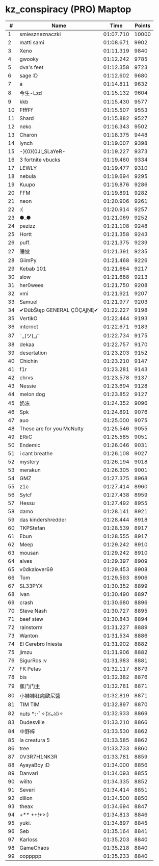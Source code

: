 # kz_conspiracy (PRO) Maptop

|  # | Name | Time | Points |
|-------------- | -------------- | -------------- | -------------- | 
| 1 | smieszneznaczki | 01:07.710 | 10000 | 
| 2 | matti sami | 01:08.671 | 9902 | 
| 3 | Xeno | 01:11.319 | 9840 | 
| 4 | gwooky | 01:12.242 | 9785 | 
| 5 | dva's feet | 01:12.358 | 9723 | 
| 6 | sage :D | 01:12.602 | 9680 | 
| 7 | a | 01:14.811 | 9632 | 
| 8 | 今生-Lzd | 01:15.132 | 9604 | 
| 9 | kkb | 01:15.430 | 9577 | 
| 10 | FfffFf | 01:15.507 | 9553 | 
| 11 | Shard | 01:15.882 | 9527 | 
| 12 | neko | 01:16.343 | 9502 | 
| 13 | Charon | 01:18.375 | 9448 | 
| 14 | lynch | 01:19.007 | 9398 | 
| 15 | -}{0}{0JI_SLaYeR- | 01:19.227 | 9373 | 
| 16 | 3 fortnite vbucks | 01:19.460 | 9334 | 
| 17 | LEWLY | 01:19.477 | 9310 | 
| 18 | nebula | 01:19.694 | 9295 | 
| 19 | Kuupo | 01:19.876 | 9286 | 
| 20 | FFM | 01:19.891 | 9282 | 
| 21 | neon | 01:20.906 | 9261 | 
| 22 | :( | 01:20.914 | 9257 | 
| 23 | ●_● | 01:21.069 | 9252 | 
| 24 | pezizz | 01:21.108 | 9248 | 
| 25 | Hortt | 01:21.358 | 9243 | 
| 26 | puff. | 01:21.375 | 9239 | 
| 27 | 睡觉 | 01:21.391 | 9235 | 
| 28 | GiimPy | 01:21.468 | 9226 | 
| 29 | Kebab 101 | 01:21.664 | 9217 | 
| 30 | slow | 01:21.688 | 9213 | 
| 31 | her0wees | 01:21.750 | 9208 | 
| 32 | vmi | 01:21.921 | 9207 | 
| 33 | Samuel | 01:21.977 | 9203 | 
| 34 | ✔ĐûbŠŧęp GENERAL ÇŌÇĄĮŅĘ✔ | 01:22.227 | 9198 | 
| 35 | VertikO | 01:22.444 | 9193 | 
| 36 | internet | 01:22.671 | 9183 | 
| 37 | ¯\_(ツ)_/¯ | 01:22.734 | 9175 | 
| 38 | dekaa | 01:22.757 | 9170 | 
| 39 | desertation | 01:23.203 | 9152 | 
| 40 | Chichin | 01:23.210 | 9147 | 
| 41 | f1r | 01:23.281 | 9143 | 
| 42 | chrvs | 01:23.578 | 9137 | 
| 43 | Nessie | 01:23.694 | 9128 | 
| 44 | melon dog | 01:23.852 | 9127 | 
| 45 | 奶冻 | 01:24.352 | 9096 | 
| 46 | Spk | 01:24.891 | 9076 | 
| 47 | auo | 01:25.000 | 9075 | 
| 48 | These are for you McNulty | 01:25.546 | 9055 | 
| 49 | ERiiC | 01:25.585 | 9051 | 
| 50 | Endemic | 01:26.046 | 9031 | 
| 51 | i cant breathe | 01:26.108 | 9027 | 
| 52 | mystery | 01:26.194 | 9018 | 
| 53 | merakun | 01:26.305 | 9001 | 
| 54 | GMZ | 01:27.375 | 8968 | 
| 55 | z1c | 01:27.414 | 8960 | 
| 56 | Sylcf | 01:27.438 | 8959 | 
| 57 | Hessu | 01:27.492 | 8955 | 
| 58 | damo | 01:28.141 | 8921 | 
| 59 | das kindershredder | 01:28.444 | 8918 | 
| 60 | TKPStefan | 01:28.539 | 8917 | 
| 61 | Ebun | 01:28.555 | 8917 | 
| 62 | Meep | 01:29.242 | 8910 | 
| 63 | mousan | 01:29.242 | 8910 | 
| 64 | alves | 01:29.397 | 8909 | 
| 65 | v0dkalover69 | 01:29.453 | 8908 | 
| 66 | Tom | 01:29.593 | 8906 | 
| 67 | SL33PYX | 01:30.352 | 8899 | 
| 68 | ivan | 01:30.490 | 8897 | 
| 69 | crash | 01:30.680 | 8896 | 
| 70 | Steve Nash | 01:30.727 | 8895 | 
| 71 | beef stew | 01:30.843 | 8894 | 
| 72 | rainstorm | 01:31.227 | 8889 | 
| 73 | Wanton | 01:31.534 | 8886 | 
| 74 | El Cerebro Iniesta | 01:31.902 | 8882 | 
| 75 | jimzu | 01:31.906 | 8882 | 
| 76 | SigurRos :v | 01:31.983 | 8881 | 
| 77 | FK Petas | 01:32.117 | 8879 | 
| 78 | bis | 01:32.382 | 8876 | 
| 79 | 蕉门门主 | 01:32.781 | 8871 | 
| 80 | 小褲褲狂魔歐尼醬 | 01:32.819 | 8871 | 
| 81 | TIM TIM | 01:32.897 | 8870 | 
| 82 | nuts *:･ﾟ✧(ꈍᴗꈍ)✧ | 01:32.933 | 8869 | 
| 83 | Dudesville | 01:33.210 | 8866 | 
| 84 | 中野梓 | 01:33.530 | 8862 | 
| 85 | la creatura 5 | 01:33.585 | 8862 | 
| 86 | tree | 01:33.733 | 8860 | 
| 87 | 0V3R7H1NK3R | 01:33.781 | 8859 | 
| 88 | AyayaBoy :D | 01:34.000 | 8856 | 
| 89 | Danvari | 01:34.093 | 8855 | 
| 90 | wilito | 01:34.335 | 8852 | 
| 91 | Severi | 01:34.414 | 8851 | 
| 92 | dillon | 01:34.500 | 8850 | 
| 93 | theax | 01:34.694 | 8847 | 
| 94 | +** ++!+>:) | 01:34.813 | 8846 | 
| 95 | yuki. | 01:34.897 | 8845 | 
| 96 | Seb | 01:35.164 | 8841 | 
| 97 | Karloss | 01:35.203 | 8840 | 
| 98 | GameChaos | 01:35.218 | 8840 | 
| 99 | ooppppp | 01:35.233 | 8840 | 

